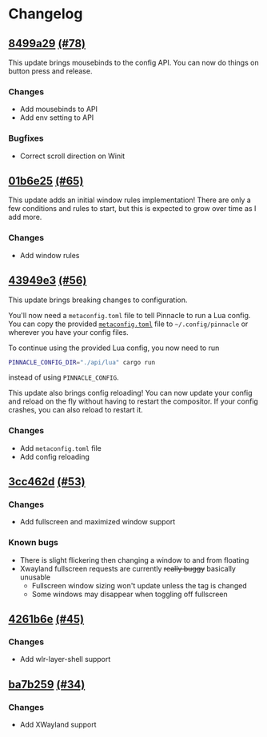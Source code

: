# Changelog

## [8499a29](https://github.com/pinnacle-comp/pinnacle/commit/8499a291e2225f00b2d745381915f7cffc570d37) [(#78)](https://github.com/pinnacle-comp/pinnacle/pull/78)
This update brings mousebinds to the config API. You can now do things on button press and release.

### Changes
- Add mousebinds to API
- Add env setting to API

### Bugfixes
- Correct scroll direction on Winit

## [01b6e25](https://github.com/Ottatop/pinnacle/commit/01b6e258ff72a5517e2c653f058f5241fa953162) [(#65)](https://github.com/Ottatop/pinnacle/pull/65)
This update adds an initial window rules implementation! There are only a few conditions and rules to start,
but this is expected to grow over time as I add more.

### Changes
- Add window rules

## [43949e3](https://github.com/Ottatop/pinnacle/commit/43949e386dd6ddd2092699ca6ec2109dd65f3d5a) [(#56)](https://github.com/Ottatop/pinnacle/pull/56)
This update brings breaking changes to configuration.

You'll now need a `metaconfig.toml` file to tell Pinnacle to run a Lua config.
You can copy the provided [`metaconfig.toml`](api/lua/metaconfig.toml) file to `~/.config/pinnacle`
or wherever you have your config files.

To continue using the provided Lua config, you now need to run
```sh
PINNACLE_CONFIG_DIR="./api/lua" cargo run
```
instead of using `PINNACLE_CONFIG`.

This update also brings config reloading! You can now update your config and reload on the fly
without having to restart the compositor. If your config crashes, you can also reload to restart it.

### Changes
- Add `metaconfig.toml` file
- Add config reloading

## [3cc462d](https://github.com/Ottatop/pinnacle/commit/3cc462de2c0b34ec593e87bd5c9377dba19a0cc9) [(#53)](https://github.com/Ottatop/pinnacle/pull/53)

### Changes
- Add fullscreen and maximized window support

### Known bugs
- There is slight flickering then changing a window to and from floating
- Xwayland fullscreen requests are currently ~~really buggy~~ basically unusable
    - Fullscreen window sizing won't update unless the tag is changed
    - Some windows may disappear when toggling off fullscreen

## [4261b6e](https://github.com/Ottatop/pinnacle/commit/4261b6e60fc17219f76bf1dc835e0abc9baceaeb) [(#45)](https://github.com/Ottatop/pinnacle/pull/45)

### Changes
- Add wlr-layer-shell support

## [ba7b259](https://github.com/Ottatop/pinnacle/commit/ba7b2597f17c3af375f19c1eb8a29abe74d2bd61) [(#34)](https://github.com/Ottatop/pinnacle/pull/34)

### Changes
- Add XWayland support
